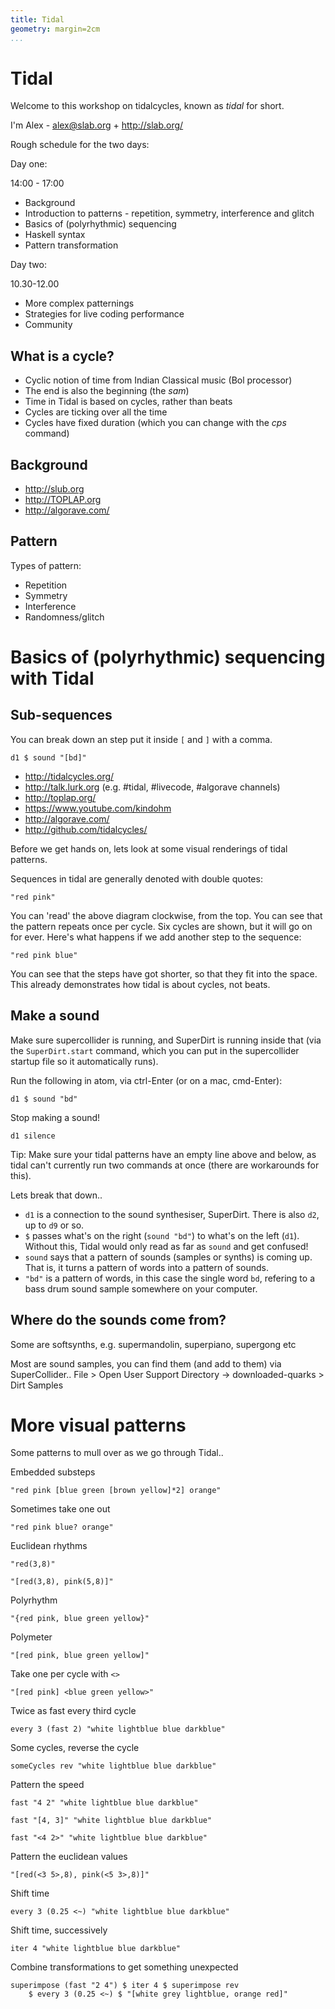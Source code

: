 ```yaml
---
title: Tidal
geometry: margin=2cm
...
```


# Tidal

Welcome to this workshop on tidalcycles, known as *tidal* for short.

I'm Alex - alex@slab.org + http://slab.org/

Rough schedule for the two days:

Day one:

14:00 - 17:00

* Background
* Introduction to patterns - repetition, symmetry, interference and glitch
* Basics of (polyrhythmic) sequencing
* Haskell syntax
* Pattern transformation

Day two:

10.30-12.00

* More complex patternings
* Strategies for live coding performance
* Community

## What is a cycle?

* Cyclic notion of time from Indian Classical music (Bol processor)
* The end is also the beginning (the *sam*)
* Time in Tidal is based on cycles, rather than beats
* Cycles are ticking over all the time
* Cycles have fixed duration (which you can change with the *cps* command)

## Background

* http://slub.org
* http://TOPLAP.org
* http://algorave.com/

## Pattern

Types of pattern:

* Repetition
* Symmetry
* Interference
* Randomness/glitch

# Basics of (polyrhythmic) sequencing with Tidal

## Sub-sequences

You can break down an step put it inside `[` and `]` with a comma.

```
d1 $ sound "[bd]"
```

* http://tidalcycles.org/
* http://talk.lurk.org (e.g. #tidal, #livecode, #algorave channels)
* http://toplap.org/
* https://www.youtube.com/kindohm
* http://algorave.com/
* http://github.com/tidalcycles/


Before we get hands on, lets look at some visual renderings of tidal patterns.

Sequences in tidal are generally denoted with double quotes:

```{.haskell render="colour" cycles=6}
"red pink"
```

You can 'read' the above diagram clockwise, from the top. You can see
that the pattern repeats once per cycle. Six cycles are shown, but it
will go on for ever. Here's what happens if we add another step to the sequence:


```{.haskell render="colour" cycles=6}
"red pink blue"
```

You can see that the steps have got shorter, so that they fit into
the space. This already demonstrates how tidal is about cycles, not beats.

## Make a sound

Make sure supercollider is running, and SuperDirt is running inside
that (via the `SuperDirt.start` command, which you can put in the
supercollider startup file so it automatically runs).

Run the following in atom, via ctrl-Enter (or on a mac, cmd-Enter):

```
d1 $ sound "bd"
```

Stop making a sound!

```
d1 silence
```

Tip: Make sure your tidal patterns have an empty line above and below,
as tidal can't currently run two commands at once (there are
workarounds for this).

Lets break that down..

* `d1` is a connection to the sound synthesiser, SuperDirt. There is also `d2`, up to `d9` or so.
* `$` passes what's on the right (`sound "bd"`) to what's on the left
  (`d1`). Without this, Tidal would only read as far as `sound` and
  get confused!
* `sound` says that a pattern of sounds (samples or synths) is coming up. That is, it turns a pattern of words into a pattern of sounds.
* `"bd"` is a pattern of words, in this case the single word `bd`,
  refering to a bass drum sound sample somewhere on your computer.

## Where do the sounds come from?

Some are softsynths, e.g. supermandolin, superpiano, supergong etc

Most are sound samples, you can find them (and add to them) via SuperCollider.. File > Open User Support Directory -> downloaded-quarks > Dirt Samples


# More visual patterns

Some patterns to mull over as we go through Tidal..

Embedded substeps

```{.haskell render="colour" cycles=10}
"red pink [blue green [brown yellow]*2] orange"
```

Sometimes take one out

```{.haskell render="colour" cycles=10}
"red pink blue? orange"
```

Euclidean rhythms

```{.haskell render="colour" cycles=10}
"red(3,8)"
```

```{.haskell render="colour" cycles=10}
"[red(3,8), pink(5,8)]"
```

Polyrhythm

```{.haskell render="colour" cycles=10}
"{red pink, blue green yellow}"
```

Polymeter

```{.haskell render="colour" cycles=10}
"[red pink, blue green yellow]"
```

Take one per cycle with `<>`

```{.haskell render="colour" cycles=10}
"[red pink] <blue green yellow>"
```

Twice as fast every third cycle

```{.haskell render="colour" cycles=10}
every 3 (fast 2) "white lightblue blue darkblue"
```

Some cycles, reverse the cycle

```{.haskell render="colour" cycles=10}
someCycles rev "white lightblue blue darkblue"
```

Pattern the speed

```{.haskell render="colour" cycles=10}
fast "4 2" "white lightblue blue darkblue"
```

```{.haskell render="colour" cycles=10}
fast "[4, 3]" "white lightblue blue darkblue"
```

```{.haskell render="colour" cycles=10}
fast "<4 2>" "white lightblue blue darkblue"
```

Pattern the euclidean values

```{.haskell render="colour" cycles=10}
"[red(<3 5>,8), pink(<5 3>,8)]"
```

Shift time

```{.haskell render="colour" cycles=10}
every 3 (0.25 <~) "white lightblue blue darkblue"
```

Shift time, successively

```{.haskell render="colour" cycles=10}
iter 4 "white lightblue blue darkblue"
```

Combine transformations to get something unexpected

```{.haskell render="colour" cycles=10}
superimpose (fast "2 4") $ iter 4 $ superimpose rev
    $ every 3 (0.25 <~) $ "[white grey lightblue, orange red]"
```

